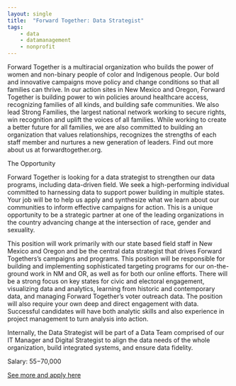 ```yaml
---
layout: single
title:  "Forward Together: Data Strategist"
tags: 
    - data
    - datamanagement
    - nonprofit
---
```


Forward Together is a multiracial organization who builds the power of women and non-binary people of color and Indigenous people. Our bold and innovative campaigns move policy and change conditions so that all families can thrive. In our action sites in New Mexico and Oregon, Forward Together is building power to win policies around healthcare access, recognizing families of all kinds, and building safe communities. We also lead Strong Families, the largest national network working to secure rights, win recognition and uplift the voices of all families. While working to create a better future for all families, we are also committed to building an organization that values relationships, recognizes the strengths of each staff member and nurtures a new generation of leaders. Find out more about us at forwardtogether.org.

The Opportunity

Forward Together is looking for a data strategist to strengthen our data programs, including data-driven field.  We seek a high-performing individual committed to harnessing data to support power building in multiple states. Your job will be to help us apply and synthesize what we learn about our communities to inform effective campaigns for action. This is a unique opportunity to be a strategic partner at one of the leading organizations in the country advancing change at the intersection of race, gender and sexuality.  

This position will work primarily with our state based field staff in New Mexico and Oregon and be the central data strategist that drives Forward Togethers’s campaigns and programs. This position will be responsible for building and implementing sophisticated targeting programs for our on-the-ground work in NM and OR, as well as for both our online efforts. There will be a strong focus on key states for civic and electoral engagement, visualizing data and analytics, learning from historic and contemporary data, and managing Forward Together’s voter outreach data. The position will also require your own deep and direct engagement with data. Successful candidates will have both analytic skills and also experience in project management to turn analysis into action.

Internally, the Data Strategist will be part of a Data Team comprised of our IT Manager and Digital Strategist to align the data needs of the whole organization, build integrated systems, and ensure data fidelity.


Salary: $55-$70,000


[See more and apply here](https://forwardtogether.org/careers/data-strategist/)
